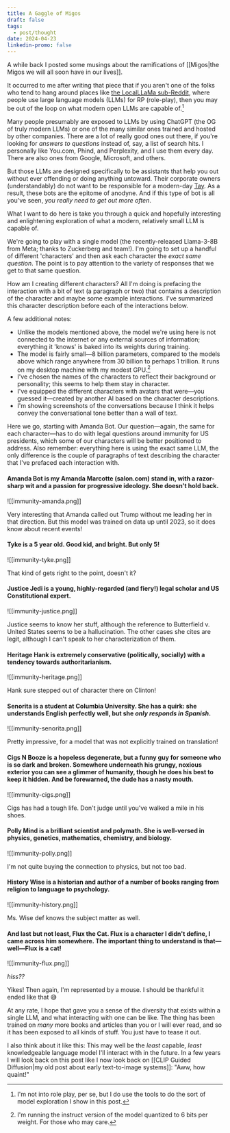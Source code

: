 ```yaml
---
title: A Gaggle of Migos
draft: false
tags:
  - post/thought
date: 2024-04-23
linkedin-promo: false
---
```

A while back I posted some musings about the ramifications of [[Migos|the Migos we will all soon have in our lives]].

It occurred to me after writing that piece that if you aren't one of the folks who tend to hang around places like [the LocalLLaMa sub-Reddit](https://www.reddit.com/r/LocalLLaMA/), where people use large language models (LLMs) for RP (role-play), then you may be out of the loop on what modern open LLMs are capable of.[^1]

Many people presumably are exposed to LLMs by using ChatGPT (the OG of truly modern LLMs) or one of the many similar ones trained and hosted by other companies. There are a lot of really good ones out there, if you're looking for *answers to questions* instead of, say, a list of search hits. I personally like You.com, Phind, and Perplexity, and I use them every day. There are also ones from Google, Microsoft, and others.

But those LLMs are designed specifically to be assistants that help you out without ever offending or doing anything untoward. Their corporate owners (understandably) do not want to be responsible for a modern-day [Tay](https://en.wikipedia.org/wiki/Tay_(chatbot)). As a result, these bots are the epitome of anodyne. And if this type of bot is all you've seen, *you really need to get out more often*.

What I want to do here is take you through a quick and hopefully interesting and enlightening exploration of what a modern, relatively small LLM is capable of.

We're going to play with a single model (the recently-released Llama-3-8B from Meta; thanks to Zuckerberg and team!). I'm going to set up a handful of different 'characters' and then ask each character the *exact same question*. The point is to pay attention to the variety of responses that we get to that same question.

How am I creating different characters? All I'm doing is prefacing the interaction with a bit of text (a paragraph or two) that contains a description of the character and maybe some example interactions. I've summarized this character description before each of the interactions below.

A few additional notes:
- Unlike the models mentioned above, the model we're using here is not connected to the internet or any external sources of information; everything it 'knows' is baked into its weights during training.
- The model is fairly small—8 billion parameters, compared to the models above which range anywhere from 30 billion to perhaps 1 trillion. It runs on my desktop machine with my modest GPU.[^2]
- I've chosen the names of the characters to reflect their background or personality; this seems to help them stay in character.
- I've equipped the different characters with avatars that were—you guessed it—created by another AI based on the character descriptions.
- I'm showing screenshots of the conversations because I think it helps convey the conversational tone better than a wall of text.

Here we go, starting with Amanda Bot. Our question—again, the same for each character—has to do with legal questions around immunity for US presidents, which some of our characters will be better positioned to address. Also remember: everything here is using the exact same LLM, the only difference is the couple of paragraphs of text describing the character that I've prefaced each interaction with.

#### Amanda Bot is my Amanda Marcotte (salon.com) stand in, with a razor-sharp wit and a passion for progressive ideology. She doesn't hold back.

![[immunity-amanda.png]]

Very interesting that Amanda called out Trump without me leading her in that direction. But this model was trained on data up until 2023, so it does know about recent events!

#### Tyke is a 5 year old. Good kid, and bright. But only 5!

![[immunity-tyke.png]]

That kind of gets right to the point, doesn't it?

#### Justice Jedi is a young, highly-regarded (and fiery!) legal scholar and US Constitutional expert.

![[immunity-justice.png]]

Justice seems to know her stuff, although the reference to Butterfield v. United States seems to be a hallucination. The other cases she cites are legit, although I can't speak to her characterization of them.

#### Heritage Hank is extremely conservative (politically, socially) with a tendency towards authoritarianism.

![[immunity-heritage.png]]

Hank sure stepped out of character there on Clinton!

#### Senorita is a student at Columbia University. She has a quirk: she understands English perfectly well, but she *only responds in Spanish*.

![[immunity-senorita.png]]

Pretty impressive, for a model that was not explicitly trained on translation!

#### Cigs N Booze is a hopeless degenerate, but a funny guy for someone who is so dark and broken. Somewhere underneath his grungy, noxious exterior you can see a glimmer of humanity, though he does his best to keep it hidden. And be forewarned, the dude has a nasty mouth.

![[immunity-cigs.png]]

Cigs has had a tough life. Don't judge until you've walked a mile in his shoes.

#### Polly Mind is a brilliant scientist and polymath. She is well-versed in physics, genetics, mathematics, chemistry, and biology.

![[immunity-polly.png]]

I'm not quite buying the connection to physics, but not too bad.

#### History Wise is a historian and author of a number of books ranging from religion to language to psychology.

![[immunity-history.png]]

Ms. Wise def knows the subject matter as well.
#### And last but not least, Flux the Cat. Flux is a character I didn't define, I came across him somewhere. The important thing to understand is that—well—Flux is a cat!

![[immunity-flux.png]]

*hiss??*

Yikes! Then again, I'm represented by a mouse. I should be thankful it ended like that 😅

At any rate, I hope that gave you a sense of the diversity that exists within a single LLM, and what interacting with one can be like. The thing has been trained on *many* more books and articles than you or I will ever read, and so it has been exposed to all kinds of stuff. You just have to tease it out.

I also think about it like this: This may well be the *least* capable, *least* knowledgeable language model I'll interact with in the future. In a few years I will look back on this post like I now look back on [[CLIP Guided Diffusion|my old post about early text-to-image systems]]: "Aww, how quaint!"


[^1]: I'm not into role play, per se, but I do use the tools to do the sort of model exploration I show in this post.

[^2]: I'm running the instruct version of the model quantized to 6 bits per weight. For those who may care.

